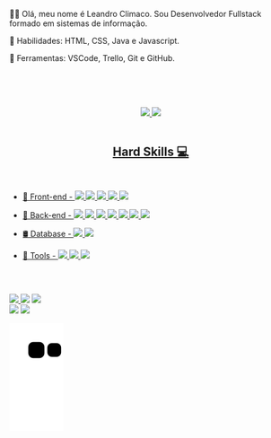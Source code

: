 
<img src="https://raw.githubusercontent.com/MicaelliMedeiros/micaellimedeiros/master/image/computer-illustration.png" min-width="300px" max-width="300px" width="300px" align="right" alt="">


🙋‍♂️ Olá, meu nome é Leandro Climaco. Sou Desenvolvedor Fullstack formado em sistemas de informação.  

🦄 Habilidades: HTML, CSS, Java e Javascript.

💼 Ferramentas: VSCode, Trello, Git e GitHub.

<br> <br> <br>

  
  <div align="center">
  <a href="https://github.com/Climacobnu">
  <img height="180em" src="https://github-readme-stats.vercel.app/api?username=Climacobnu&show_icons=true&theme=chartreuse-dark&include_all_commits=true&count_private=true"/>
  <img height="180em" src="https://github-readme-stats.vercel.app/api/top-langs/?username=Climacobnu&layout=compact&langs_count=7&theme=chartreuse-dark"/>
</div>

<br>
  
  
<h2 align="center"> Hard Skills 💻 </h2>
<br>

* 🎨 Front-end - <img src="https://img.shields.io/badge/HTML5-E34F26?style=for-the-badge&logo=html5&logoColor=white" height="23px"> <img src="https://img.shields.io/badge/CSS3-1572B6?style=for-the-badge&logo=css3&logoColor=white" height="23px"> <img src="https://img.shields.io/badge/React-20232A?style=for-the-badge&logo=react&logoColor=61DAFB" height="23px"> <img src="https://img.shields.io/badge/JavaScript-323330?style=for-the-badge&logo=javascript&logoColor=F7DF1E" height="23px"> <img src="https://img.shields.io/badge/TypeScript-007ACC?style=for-the-badge&logo=typescript&logoColor=white" height="23px">

* 🧰 Back-end - <img src="https://img.shields.io/badge/JavaScript-323330?style=for-the-badge&logo=javascript&logoColor=F7DF1E" height="23px"> <img src="https://img.shields.io/badge/Node.js-339933?style=for-the-badge&logo=nodedotjs&logoColor=white" height="23px"> <img src="https://img.shields.io/badge/Express.js-000000?style=for-the-badge&logo=express&logoColor=white" height="23px"> <img src="https://img.shields.io/badge/Sequelize-52B0E7?style=for-the-badge&logo=Sequelize&logoColor=white" height="23px"> <img src="https://img.shields.io/badge/TypeScript-007ACC?style=for-the-badge&logo=typescript&logoColor=white" height="23px"> <img src="https://img.shields.io/badge/nestjs-E0234E?style=for-the-badge&logo=nestjs&logoColor=white" height="23px"> <img src="https://img.shields.io/badge/Prisma-3982CE?style=for-the-badge&logo=Prisma&logoColor=white" height="23px"> 

* 🛢 Database -  <img src="https://img.shields.io/badge/MongoDB-4EA94B?style=for-the-badge&logo=mongodb&logoColor=white" height="23px"> <img src="https://img.shields.io/badge/PostgreSQL-316192?style=for-the-badge&logo=postgresql&logoColor=white" height="23px"> 


* 🔧 Tools - <img src="https://img.shields.io/badge/VSCode-0078D4?style=for-the-badge&logo=visual%20studio%20code&logoColor=white" height="23px"> <img src="https://img.shields.io/badge/GIT-E44C30?style=for-the-badge&logo=git&logoColor=white" height="23px"> <img src="https://img.shields.io/badge/GitHub-100000?style=for-the-badge&logo=github&logoColor=white" height="23px"> 
<br>
  
  ##
 
<div>

  <a href="https://wa.me/5548991019260" title="Email"><img src="https://img.shields.io/badge/WhatsApp-25D366?style=for-the-badge&logo=whatsapp&logoColor=white" target="_blank"> <a href="mailto:andreihf@outlook.com" title="whatsapp">
  <a href = "mailto:climacobnu@gmail.com"><img src="https://img.shields.io/badge/Gmail-D14836?style=for-the-badge&logo=gmail&logoColor=white" target="_blank"></a>
  <a href="https://www.linkedin.com/in/leandro-climaco-3b133566/" target="_blank"><img src="https://img.shields.io/badge/-LinkedIn-%230077B5?style=for-the-badge&logo=linkedin&logoColor=white" target="_blank"></a>   
  <a href="https://discord.gg/LELE#9035" target="_blank"><img src="https://img.shields.io/badge/Discord-7289DA?style=for-the-badge&logo=discord&logoColor=white" target="_blank"></a>
  <a href="https://leandroclimaco.nicepage.io/" target="_blank"><img src="https://img.shields.io/badge/-Blog-%230077B5?style=for-the-badge&logo=blogger&logoColor=white" target="_blank"></a>   
  
 </div>

 
  ![Snake animation](https://github.com/rafaballerini/rafaballerini/blob/output/github-contribution-grid-snake.svg) 
  
</div>

